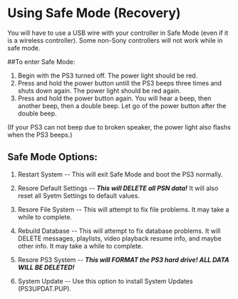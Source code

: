 # Using Safe Mode (Recovery)​

You will have to use a USB wire with your controller in Safe Mode (even if it is a wireless controller). Some non-Sony controllers will not work while in safe mode.

##To enter Safe Mode:

1. Begin with the PS3 turned off. The power light should be red.
2. Press and hold the power button untill the PS3 beeps three times and shuts down again. The power light should be red again.
3. Press and hold the power button again. You will hear a beep, then another beep, then a double beep. Let go of the power button after the double beep.

(If your PS3 can not beep due to broken speaker, the power light also flashs when the PS3 beeps.)

## Safe Mode Options:

1. Restart System -- This will exit Safe Mode and boot the PS3 normally.

2. Resore Default Settings -- ***This will DELETE all PSN data!*** It will also reset all Syetm Settings to default values.

3. Resore File System -- This will attempt to fix file problems. It may take a while to complete.

4. Rebuild Database -- This will attempt to fix database problems. It will DELETE messages, playlists, video playback resume info, and maybe other info. It may take a while to complete.

5. Resore PS3 System -- ***This will FORMAT the PS3 hard drive! ALL DATA WILL BE DELETED!***

6. System Update -- Use this option to install System Updates (PS3UPDAT.PUP).
